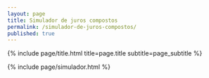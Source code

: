```yaml
---
layout: page
title: Simulador de juros compostos
permalink: /simulador-de-juros-compostos/
published: true
---
```


<div class="page" markdown="1">

{% include page/title.html title=page.title subtitle=page_subtitle %}


{% include page/simulador.html %}

<!-- ## Quem é Paulo Castellano ?

Empreendedor, investidor, engenheiro de software e pai da lua, amora e salém <3

Recentemente, comecei a compartilhar minhas experiências como empreendedor e investidor através de artigos neste blog, posts no meu [Instagram](https://instagram.com/paulocastellano){:target="_blank"}, palestras, cursos e etc.

Abandonei meu emprego formal no final de 2014 para iniciar essa jornada empreendedora na qual trabalho atualmente em período integral.

Atualmente meu foco é criar negócios e realizar investimentos lucrativos, e compartilhar os problemas e soluções encontradas com vocês. -->
</div>
